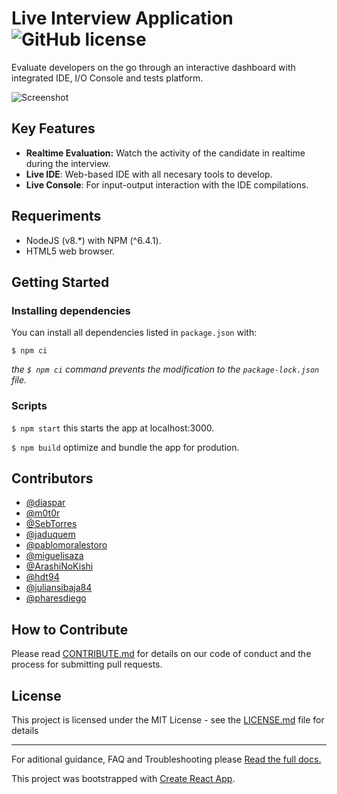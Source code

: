 #  Live Interview Application ![GitHub license](https://img.shields.io/badge/license-MIT-blue.svg) 

Evaluate developers on the go through an interactive dashboard with integrated IDE, I/O Console and tests platform. 

![Screenshot](https://cloud.githubusercontent.com/assets/3257149/15761600/b89787e8-28de-11e6-8bad-3e801d359b5c.png)

## Key Features 

* **Realtime Evaluation:** Watch the activity of the candidate in realtime during the interview. 
* **Live IDE**: Web-based IDE with all necesary tools to develop.
* **Live Console**: For input-output interaction with the IDE compilations. 

## Requeriments

- NodeJS (v8.*) with NPM (^6.4.1).
- HTML5 web browser.

## Getting Started 

### Installing dependencies

You can install all dependencies listed in `package.json` with:

`$ npm ci`

*the `$ npm ci` command prevents the modification to the `package-lock.json` file.* 

### Scripts
`$ npm start` this starts the app at localhost:3000.

`$ npm build` optimize and bundle the app for prodution.

## Contributors

- [@diaspar](https://github.com/diaspar)
- [@m0t0r](https://github.com/m0t0r)
- [@SebTorres](https://github.com/SebTorres)
- [@jaduquem](https://github.com/jaduquem)
- [@pablomoralestoro](https://github.com/pablomoralestoro)
- [@miguelisaza](https://github.com/miguelisaza)
- [@ArashiNoKishi](https://github.com/ArashiNoKishi)
- [@hdt94](https://github.com/hdt94)
- [@juliansibaja84](https://github.com/juliansibaja84)
- [@pharesdiego](https://github.com/pharesdiego)

## How to Contribute

Please read [CONTRIBUTE.md](./docs/contribute.md) for details on our code of conduct and the process for submitting pull requests.

## License

This project is licensed under the MIT License - see the [LICENSE.md](./docs/license.md) file for details

---
For aditional guidance, FAQ and Troubleshooting please [Read the full docs.](https://github.com/Jobsity/lia/tree/readme/docs)

This project was bootstrapped with [Create React App](https://github.com/facebookincubator/create-react-app).


[npm-image]: https://img.shields.io/npm/v/datadog-metrics.svg?style=flat-square
[npm-url]: https://npmjs.org/package/datadog-metrics
